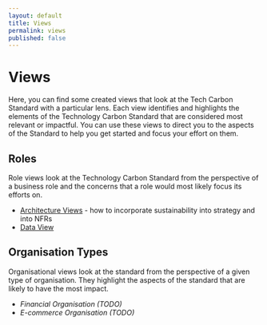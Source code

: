 ```yaml
---
layout: default
title: Views
permalink: views
published: false
---
```


# Views

Here, you can find some created views that look at the Tech Carbon Standard with a particular lens. Each view identifies and highlights the elements of the Technology Carbon Standard that are considered most relevant or impactful. You can use these views to direct you to the aspects of the Standard to help you get started and focus your effort on them.

## Roles

Role views look at the Technology Carbon Standard from the perspective of a business role and the concerns that a role would most likely focus its efforts on.

- [Architecture Views](/views/roles/architecture) - how to incorporate sustainability into strategy and into NFRs
- [Data View](/views/roles/data)

## Organisation Types

Organisational views look at the standard from the perspective of a given type of organisation. They highlight the aspects of the standard that are likely to have the most impact.

- *Financial Organisation (TODO)*
- *E-commerce Organisation (TODO)*

